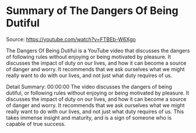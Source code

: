 # Summary of The Dangers Of Being Dutiful

Source: https://youtube.com/watch?v=FTBEb-W6Xgo

The Dangers Of Being Dutiful is a YouTube video that discusses the dangers of following rules without enjoying or being motivated by pleasure. It discusses the impact of duty on our lives, and how it can become a source of danger and worry. It recommends that we ask ourselves what we might really want to do with our lives, and not just what duty requires of us.

Detail Summary: 
00:00:00
The video discusses the dangers of being dutiful, or following rules without enjoying or being motivated by pleasure. It discusses the impact of duty on our lives, and how it can become a source of danger and worry. It recommends that we ask ourselves what we might really want to do with our lives, and not just what duty requires of us. This takes immense insight and maturity, and is a sign of someone who is capable of true success.

